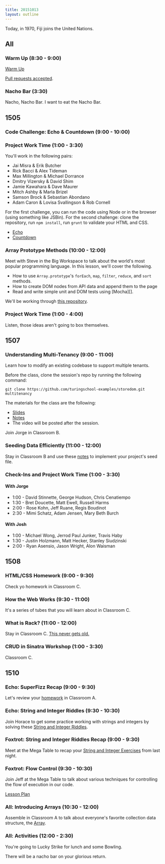```yaml
---
title: 20151013
layout: outline
---
```


Today, in 1970, Fiji joins the United Nations.

## All

### Warm Up (8:30 - 9:00)

[Warm Up](https://thewarmup.herokuapp.com)

[Pull requests accepted](https://github.com/mikedao/the-warm-up).

### Nacho Bar (3:30)

Nacho, Nacho Bar. I want to eat the Nacho Bar.


## 1505

### Code Challenge: Echo & Countdown (9:00 - 10:00)

### Project Work Time (1:00 - 3:30)

You'll work in the following pairs:

* Jai Misra & Erik Butcher
* Rick Bacci & Alex Tideman
* Max Millington & Michael Dorrance
* Dmitry Vizersky & David Shim
* Jamie Kawahara & Dave Maurer
* Mitch Ashby & Marla Brizel
* Samson Brock & Sebastian Abondano
* Adam Caron & Lovisa Svallingson & Rob Cornell

For the first challenge, you can run the code using Node or in the browser (using something like JSBin). For the second challenge: clone the repository, run `npm install`, run `grunt` to validate your HTML and CSS.

* [Echo](https://github.com/turingschool/challenges/blob/master/echo.markdown)
* [Countdown](https://github.com/turingschool-examples/countdown)

### Array Prototype Methods (10:00 - 12:00)

Meet with Steve in the Big Workspace to talk about the world's most popular programming language. In this lesson, we'll cover the following.

* How to use `Array.prototype`'s `forEach`, `map`, `filter`, `reduce`, and `sort` methods.
* How to create DOM nodes from API data and append them to the page
* Read and write simple unit and DOM tests using [Mocha][].

We'll be working through [this repository](https://github.com/turingschool-examples/array-prototype-methods).

### Project Work Time (1:00 - 4:00)

Listen, those ideas aren't going to box themselves.

## 1507

### Understanding Multi-Tenancy (9:00 - 11:00)

Learn how to modify an existing codebase to support multiple tenants.

Before the class, clone the session's repo by running the following command:

```
git clone https://github.com/turingschool-examples/storedom.git multitenancy
```

The materials for the class are the following:

* [Slides](https://www.dropbox.com/s/kv0s91l6uzrvwwv/Turing%20-%20Understanding%20Multitenancy.key?dl=0)
* [Notes](https://www.dropbox.com/s/uri3fsi5jsyaf9b/Turing%20-%20Understanding%20Multitenancy%20%28Notes%29.pages?dl=0)
* The video will be posted after the session.

Join Jorge in Classroom B.

### Seeding Data Efficiently (11:00 - 12:00)

Stay in Classroom B and use these [notes](https://www.dropbox.com/s/z4k6r81nu214u7v/Turing%20-%20Seeding%20Data%20Efficiently%20%28Notes%29.pages?dl=0) to implement your project's seed file.

### Check-Ins and Project Work Time (1:00 - 3:30)

#### With Jorge

* 1:00 - David Stinnette, George Hudson, Chris Cenatiempo
* 1:30 - Bret Doucette, Matt Ewell, Russell Harms
* 2:00 - Rose Kohn, Jeff Ruane, Regis Boudinot
* 2:30 - Mimi Schatz, Adam Jensen, Mary Beth Burch

#### With Josh

* 1:00 - Michael Wong, Jerrod Paul Junker, Travis Haby
* 1:30 - Justin Holzmann, Matt Hecker, Stanley Siudzinski
* 2:00 - Ryan Asensio, Jason Wright, Alon Waisman


## 1508

### HTML/CSS Homework (9:00 - 9:30)

Check yo homework in Classroom C.

### How the Web Works (9:30 - 11:00)

It's a series of tubes that you will learn about in Classroom C.

### What is Rack? (11:00 - 12:00)

Stay in Classroom C.
[This never gets old.](https://www.youtube.com/watch?v=HEXWRTEbj1I)

### CRUD in Sinatra Workshop (1:00 - 3:30)

Classroom C.


## 1510

### Echo: SuperFizz Recap (9:00 - 9:30)

Let's review your [homework](https://github.com/turingschool/challenges/blob/master/super_fizz.markdown) in Classroom A.

### Echo: String and Integer Riddles (9:30 - 10:30)

Join Horace to get some practice working with strings and integers by solving
these [String and Integer Riddles](https://github.com/turingschool/challenges/blob/master/string-and-integer-riddles.markdown).

### Foxtrot: String and Integer Riddles Recap (9:00 - 9:30)

Meet at the Mega Table to recap your [String and Integer Exercises](https://github.com/turingschool/challenges/blob/master/working_with_strings_and_integers.markdown)
from last night.

### Foxtrot: Flow Control (9:30 - 10:30)

Join Jeff at the Mega Table to talk about various techniques
for controlling the flow of execution in our code.

[Lesson Plan](https://github.com/turingschool/lesson_plans/blob/master/ruby_01-object_oriented_programming_with_ruby/flow_control.markdown)

### All: Introducing Arrays (10:30 - 12:00)

Assemble in Classroom A to talk about everyone's favorite collection data
structure, the [Array](https://github.com/turingschool/lesson_plans/blob/master/ruby_01-object_oriented_programming_with_ruby/arrays_and_hashes.markdown).

### All: Activities (12:00 - 2:30)

You're going to Lucky Strike for lunch and some Bowling.

There will be a nacho bar on your glorious return.
